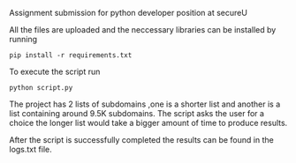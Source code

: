 Assignment submission for python developer position at secureU

All the files are uploaded and the neccessary libraries can be installed by running 
```text
pip install -r requirements.txt
```
To execute the script run
```text
python script.py
```

The project has 2 lists of subdomains ,one is a shorter list and another is a list containing around 9.5K subdomains.
The script asks the user for a choice the longer list would take a bigger amount of time to produce results.

After the script is successfully completed the results can be found in the logs.txt file.

